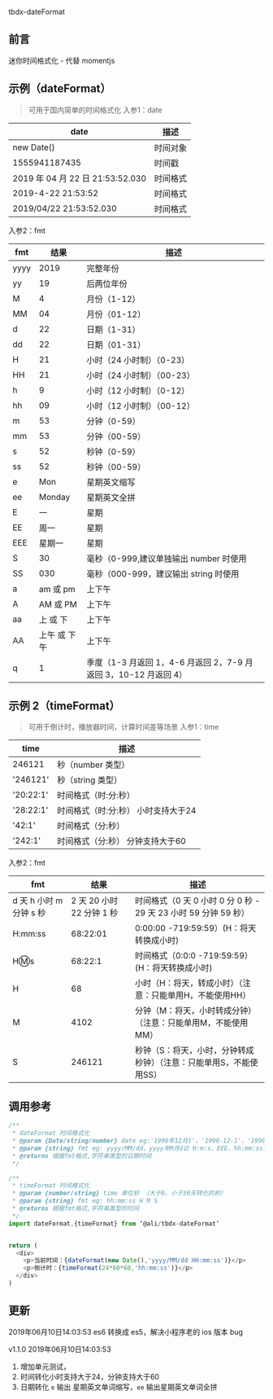 tbdx-dateFormat

## 前言

迷你时间格式化 - 代替 momentjs

## 示例（dateFormat）
> 可用于国内简单的时间格式化
入参1：date

| date                             | 描述     |
| -------------------------------- | -------- |
| new Date()                       | 时间对象 |
| 1555941187435                    | 时间戳   |
| 2019 年 04 月 22 日 21:53:52.030  | 时间格式 |
| 2019-4-22 21:53:52               | 时间格式 |
| 2019/04/22 21:53:52.030          | 时间格式 |

入参2：fmt

| fmt  | 结果         | 描述                                                             |
| ---- | ------------ | ---------------------------------------------------------------- |
| yyyy | 2019         | 完整年份                                                         |
| yy   | 19           | 后两位年份                                                       |
| M    | 4            | 月份（1-12）                                                     |
| MM   | 04           | 月份（01-12）                                                    |
| d    | 22           | 日期（1-31）                                                     |
| dd   | 22           | 日期（01-31）                                                    |
| H    | 21           | 小时（24 小时制）（0-23）                                          |
| HH   | 21           | 小时（24 小时制）（00-23）                                         |
| h    | 9            | 小时（12 小时制）（0-12）                                          |
| hh   | 09           | 小时（12 小时制）（00-12）                                         |
| m    | 53           | 分钟（0-59）                                                     |
| mm   | 53           | 分钟（00-59）                                                    |
| s    | 52           | 秒钟（0-59）                                                     |
| ss   | 52           | 秒钟（00-59）                                                    |
| e    | Mon          | 星期英文缩写                                                      |
| ee   | Monday       | 星期英文全拼                                                      |
| E    | 一           | 星期                                                             |
| EE   | 周一          | 星期                                                             |
| EEE  | 星期一        | 星期                                                             |
| S    | 30           | 毫秒（0-999,建议单独输出 number 时使用                           |
| SS   | 030          | 毫秒（000-999，建议输出 string 时使用                            |
| a    | am 或 pm     | 上下午                                                           |
| A    | AM 或 PM     | 上下午                                                           |
| aa   | 上 或 下     | 上下午                                                           |
| AA   | 上午 或 下午 | 上下午                                                           |
| q    | 1            | 季度（1-3 月返回 1，4-6 月返回 2，7-9 月返回 3，10-12 月返回 4） |

## 示例 2（timeFormat）
> 可用于倒计时，播放器时间，计算时间差等场景
入参1：time

| time      | 描述                 |
| --------- | -------------------- |
| 246121    | 秒（number 类型）      |
| '246121'  | 秒（string 类型）      |
| '20:22:1' | 时间格式（时:分:秒）    |
| '28:22:1' | 时间格式（时:分:秒） 小时支持大于24  |
| '42:1' | 时间格式（分:秒）          |
| '242:1' | 时间格式（分:秒） 分钟支持大于60  |

入参2：fmt

| fmt                        | 结果                       | 描述                                                                |
| -------------------------- | -------------------------- | ------------------------------------------------------------------- |
| d 天 h 小时 m 分钟 s 秒    | 2 天 20 小时 22 分钟 1 秒  | 时间格式（0 天 0 小时 0 分 0 秒 - 29 天 23 小时 59 分钟 59 秒）     |
| H:mm:ss | 68:22:01  | 0:00:00 -719:59:59）(H：将天转换成小时)     |
| H:m:s                      | 68:22:1                    | 时间格式（0:0:0 -719:59:59）(H：将天转换成小时)                  |
| H                          | 68                       | 小时（H：将天，转成小时）（注意：只能单用H，不能使用HH）               |
| M                          | 4102                       | 分钟（M：将天，小时转成分钟）（注意：只能单用M，不能使用MM）          |
| S                          | 246121                     | 秒钟（S：将天，小时，分钟转成秒钟）（注意：只能单用S，不能使用SS）     |

## 调用参考

```javascript
/**
 * dateFormat 时间格式化
 * @param {Date/string/number} date eg:'1990年12月1'，'1990-12-1'，'1990/12/1'，new Date()，时间戳
 * @param {string} fmt eg: yyyy/MM/dd，yyyy年M月d日 H:m:s，EEE，hh:mm:ss.SS a
 * @returns 根据fmt格式,字符串类型的日期时间
 */

/**
 * timeFormat 时间格式化
 * @param {number/string} time 单位秒 （大于0，小于30天转化的秒）
 * @param {string} fmt eg: hh:mm:ss H M S
 * @returns 根据fmt格式,字符串类型的时间
 */
import dateFormat,{timeFormat} from ‘@ali/tbdx-dateFormat’


return (
  <div>
    <p>当前时间：{dateFormat(new Date(),'yyyy/MM/dd HH:mm:ss')}</p>
    <p>倒计时：{timeFormat(24*60*60,'hh:mm:ss')}</p>
  </div>
)
```

## 更新
2019年06月10日14:03:53 es6 转换成 es5，解决小程序老的 ios 版本 bug

v1.1.0
2019年06月10日14:03:53 
1. 增加单元测试，
2. 时间转化小时支持大于24，分钟支持大于60
3. 日期转化 `e` 输出 星期英文单词缩写，`ee` 输出星期英文单词全拼